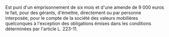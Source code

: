   
Est puni d'un emprisonnement de six mois et d'une amende de 9 000 euros le fait, pour des gérants, d'émettre, directement ou par personne interposée, pour le compte de la société des valeurs mobilières quelconques à l'exception des obligations émises dans les conditions déterminées par l'article L. 223-11.  

  
